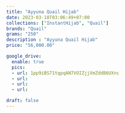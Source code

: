 ```yaml
---
title: "Ayyuna Quail Hijab"
date: 2023-03-18T03:06:49+07:00
collections: ["InstantHijab", "Quail"]
brands: "Quail"
grams: "250"
description : "Ayyuna Quail Hijab"
price: "56,000.00"

google_drive:
  enable: true
  pics:
  - url: 1pp9iBS71tqpqAN7VOIZjjXmZddB6UXnc
  - url: 
  - url: 
  - url: 

draft: false
---
```


    
  
